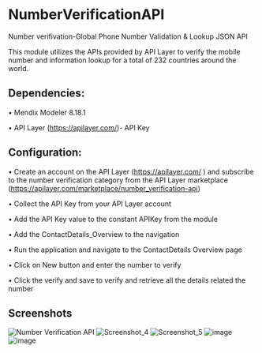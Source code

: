 # NumberVerificationAPI

Number verifivation-Global Phone Number Validation & Lookup JSON API

This module utilizes the APIs provided by API Layer to verify the mobile number and information lookup for a total of 232 countries around the world.

## Dependencies:
• Mendix Modeler 8.18.1

• API Layer (https://apilayer.com/)- API Key

## Configuration:
• Create an account on the API Layer (https://apilayer.com/ ) and subscribe to the number verification category from the API Layer marketplace (https://apilayer.com/marketplace/number_verification-api) 

• Collect the API Key from your API Layer account

• Add the API Key value to the constant APIKey from the module

• Add the ContactDetails_Overview to the navigation

• Run the application and navigate to the ContactDetails Overview page

• Click on New button and enter the number to verify

• Click the verify and save to verify and retrieve all the details related the number

## Screenshots
![Number Verification API](https://user-images.githubusercontent.com/105714808/221618453-5fab8191-df2f-4a53-afec-26edf1a84931.png)
![Screenshot_4](https://user-images.githubusercontent.com/105714808/221618561-de9f1862-e4e7-4e84-8081-cc588eb61f17.png)
![Screenshot_5](https://user-images.githubusercontent.com/105714808/221618587-0338b102-7f6a-479c-917f-89ff9602dda1.png)
![image](https://user-images.githubusercontent.com/105714808/221618790-df8ec00f-8279-41a2-b2c5-c73b71bfd348.png)
![image](https://user-images.githubusercontent.com/105714808/221618926-a1e3ed73-6007-446d-a827-6a53eb02ce34.png)

